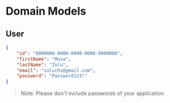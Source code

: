 # Domain Models

## User

```json
{
    "id": "0000000-0000-0000-0000-0000000",
    "firstName": "Musa",
    "lastName": "Zulu",
    "email": "zuluchs@gmail.com",
    "password": "Password123!"
}
```

> Note: Please don't include passwords of your application 